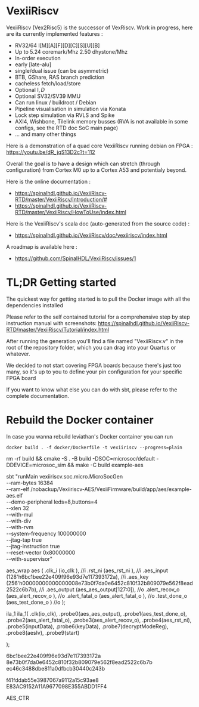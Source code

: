 # VexiiRiscv

VexiiRiscv (Vex2Risc5) is the successor of VexRiscv. Work in progress, here are its currently implemented features :

- RV32/64 I[M][A][F][D][C][S][U][B]
- Up to 5.24 coremark/Mhz 2.50 dhystone/Mhz
- In-order execution
- early [late-alu]
- single/dual issue (can be asymmetric)
- BTB, GShare, RAS branch prediction
- cacheless fetch/load/store
- Optional I$, D$
- Optional SV32/SV39 MMU
- Can run linux / buildroot / Debian
- Pipeline visualisation in simulation via Konata
- Lock step simulation via RVLS and Spike
- AXI4, Wishbone, Tilelink memory busses (RVA is not available in some configs, see the RTD doc SoC main page)
- ... and many other things

Here is a demonstration of a quad core VexiiRiscv running debian on FPGA : https://youtu.be/dR_jqS13D2c?t=112

Overall the goal is to have a design which can stretch (through configuration) from Cortex M0 up to a Cortex A53 and potentialy beyond.

Here is the online documentation : 

- https://spinalhdl.github.io/VexiiRiscv-RTD/master/VexiiRiscv/Introduction/#
- https://spinalhdl.github.io/VexiiRiscv-RTD/master/VexiiRiscv/HowToUse/index.html

Here is the VexiiRiscv's scala doc (auto-generated from the source code) :

- https://spinalhdl.github.io/VexiiRiscv/doc/vexiiriscv/index.html

A roadmap is available here : 

- https://github.com/SpinalHDL/VexiiRiscv/issues/1

# TL;DR Getting started

The quickest way for getting started is to pull the Docker image with all the dependencies installed

Please refer to the self contained tutorial for a comprehensive step by step instruction manual with
screenshots: https://spinalhdl.github.io/VexiiRiscv-RTD/master/VexiiRiscv/Tutorial/index.html

After running the generation you'll find a file named "VexiiRiscv.v" in the root
of the repository folder, which you can drag into your Quartus or whatever.

We decided to not start covering FPGA boards because there's just too many, so it's up to you
to define your pin configuration for your specific FPGA board

If you want to know what else you can do with sbt, please refer to the complete documentation.

# Rebuild the Docker container

In case you wanna rebuild leviathan's Docker container you can run

    docker build . -f docker/Dockerfile -t vexiiriscv --progress=plain


rm -rf build && cmake -S . -B build -DSOC=microsoc/default -DDEVICE=microsoc_sim &&  make -C build example-aes

sbt "runMain vexiiriscv.soc.micro.MicroSocGen \
  --ram-bytes 16384 \
  --ram-elf /nobackup/Vexiiriscv-AES/VexiiFirmware/build/app/aes/example-aes.elf \
  --demo-peripheral leds=8,buttons=4 \
  --xlen 32 \
  --with-mul \
  --with-div \
  --with-rvm \
  --system-frequency 100000000 \
  --jtag-tap true \
  --jtag-instruction true \
  --reset-vector 0x80000000 \
  --with-supervisor"


aes_wrap aes (
    .clk_i         (io_clk               ), //i
    .rst_ni        (aes_rst_ni           ), //i
    .aes_input     (128'h6bc1bee22e409f96e93d7e117393172a), //i
    .aes_key       (256'h00000000000000008e73b0f7da0e6452c810f32b809079e562f8ead2522c6b7b), //i
    .aes_output    (aes_aes_output[127:0]), //o
    .alert_recov_o (aes_alert_recov_o    ), //o
    .alert_fatal_o (aes_alert_fatal_o    ), //o
    .test_done_o   (aes_test_done_o      )  //o
  );

   ila_1 ila_1(
    .clk(io_clk),
    .probe0(aes_aes_output),
    .probe1(aes_test_done_o),
    .probe2(aes_alert_fatal_o),
    .probe3(aes_alert_recov_o),
    .probe4(aes_rst_ni),
    .probe5(inputData),
    .probe6(keyData),
    .probe7(decryptModeReg),
    .probe8(aesIv),
    .probe9(start)

  );


  6bc1bee22e409f96e93d7e117393172a
  8e73b0f7da0e6452c810f32b809079e562f8ead2522c6b7b
  ec46c3488dbe811a0dfbcb30440c243b




f41fddab55e3987067a9112a15c93ae8
E83AC9152A11A9677098E355ABDD1FF4

AES_CTR

